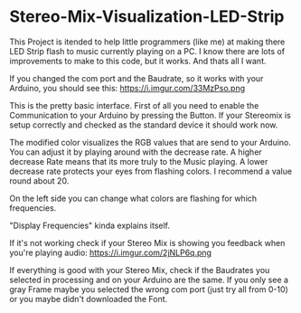 # Stereo-Mix-Visualization-LED-Strip

This Project is itended to help little programmers (like me) at making there LED Strip flash to music currently playing on a PC. I know there are lots of improvements to make to this code, but it works. And thats all I want.

If you changed the com port and the Baudrate, so it works with your Arduino, you should see this:
https://i.imgur.com/33MzPso.png

This is the pretty basic interface. First of all you need to enable the Communication to your Arduino by pressing the Button.
If your Stereomix is setup correctly and checked as the standard device it should work now.

The modified color visualizes the RGB values that are send to your Arduino. You can adjust it by playing around with the decrease rate. A higher decrease Rate means that its more truly to the Music playing. A lower decrease rate protects your eyes from flashing colors.
I recommend a value round about 20.

On the left side you can change what colors are flashing for which frequencies.

"Display Frequencies" kinda explains itself.

If it's not working check if your Stereo Mix is showing you feedback when you're playing audio:
https://i.imgur.com/2jNLP6q.png

If everything is good with your Stereo Mix, check if the Baudrates you selected in processing and on your Arduino are the same.
If you only see a gray Frame maybe you selected the wrong com port (just try all from 0-10) or you maybe didn't downloaded the Font.
